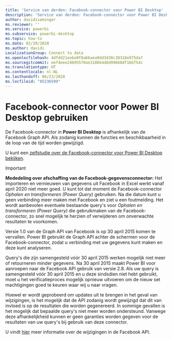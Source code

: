 ```yaml
---
title: 'Service van derden: Facebook-connector voor Power BI Desktop'
description: 'Service van derden: Facebook-connector voor Power BI Desktop'
author: davidiseminger
ms.reviewer: ''
ms.service: powerbi
ms.subservice: powerbi-desktop
ms.topic: how-to
ms.date: 02/20/2020
ms.author: davidi
LocalizationGroup: Connect to data
ms.openlocfilehash: 4dfdd21eebe0f8a66aea9dd3d30c38318e975daf
ms.sourcegitcommit: eef4eee24695570ae3186b4d8d99660df16bf54c
ms.translationtype: HT
ms.contentlocale: nl-NL
ms.lasthandoff: 06/23/2020
ms.locfileid: "85236599"
---
```

# <a name="use-the-facebook-connector-for-power-bi-desktop"></a>Facebook-connector voor Power BI Desktop gebruiken
De Facebook-connector in **Power BI Desktop** is afhankelijk van de Facebook Graph API. Als zodanig kunnen de functies en beschikbaarheid in de loop van de tijd worden gewijzigd.

U kunt een [zelfstudie over de Facebook-connector voor Power BI Desktop bekijken](desktop-tutorial-facebook-analytics.md).

> [!IMPORTANT]
> **Mededeling over afschaffing van de Facebook-gegevensconnector:** Het importeren en vernieuwen van gegevens uit Facebook in Excel werkt vanaf april 2020 niet meer goed. U kunt tot dat moment de Facebook-connector *Ophalen en transformeren (Power Query)* gebruiken. Na die datum kunt u geen verbinding meer maken met Facebook en ziet u een foutmelding. Het wordt aanbevolen eventuele bestaande query's voor *Ophalen en transformeren (Power Query)* die gebruikmaken van de Facebook-connector, zo snel mogelijk te herzien of verwijderen om onverwachte resultaten te voorkomen.


Versie 1.0 van de Graph API van Facebook is op 30 april 2015 komen te vervallen. Power BI gebruikt de Graph API achter de schermen voor de Facebook-connector, zodat u verbinding met uw gegevens kunt maken en deze kunt analyseren.

Query's die zijn samengesteld vóór 30 april 2015 werken mogelijk niet meer of retourneren minder gegevens. Na 30 april 2015 maakt Power BI voor aanroepen naar de Facebook API gebruik van versie 2.8. Als uw query is samengesteld vóór 30 april 2015 en u deze sindsdien niet hebt gebruikt, moet u het verificatieproces mogelijk opnieuw uitvoeren om de nieuw set machtigingen goed te keuren waar wij u naar vragen.

Hoewel er wordt geprobeerd om updates uit te brengen in het geval van wijzigingen, is het mogelijk dat de API zodanig wordt gewijzigd dat dit van invloed is op de resultaten die worden gegenereerd. In sommige gevallen is het mogelijk dat bepaalde query's niet meer worden ondersteund. Vanwege deze afhankelijkheid kunnen er geen garanties worden gegeven voor de resultaten van uw query's bij gebruik van deze connector.

U vindt [hier](https://developers.facebook.com/docs/apps/changelog#v2_0) meer informatie over de wijzigingen in de Facebook API.

